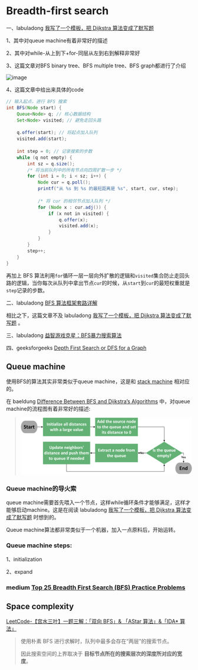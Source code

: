 # Breadth-first search

一、labuladong [我写了一个模板，把 Dijkstra 算法变成了默写题](https://mp.weixin.qq.com/s?__biz=MzAxODQxMDM0Mw==&mid=2247492167&idx=1&sn=bc96c8f97252afdb3973c7d760edb9c0&scene=21#wechat_redirect) 

1、其中对queue machine有着非常好的描述

2、其中对while-从上到下+for-同层从左到右到解释非常好

3、这篇文章对BFS binary tree、BFS multiple tree、BFS graph都进行了介绍

![image](https://mmbiz.qpic.cn/sz_mmbiz_jpg/gibkIz0MVqdGiaE70bfibhZwtP90zPlWicsgQMNtxF34YCQsbbOHcuXprVr3WN4NojM8d43crlggwmMFksq6C4ibvfg/640?wx_fmt=jpeg&wxfrom=5&wx_lazy=1&wx_co=1)



4、这篇文章中给出来具体的code

```java
// 输入起点，进行 BFS 搜索
int BFS(Node start) {
    Queue<Node> q; // 核心数据结构
    Set<Node> visited; // 避免走回头路

    q.offer(start); // 将起点加入队列
    visited.add(start);

    int step = 0; // 记录搜索的步数
    while (q not empty) {
        int sz = q.size();
        /* 将当前队列中的所有节点向四周扩散一步 */
        for (int i = 0; i < sz; i++) {
            Node cur = q.poll();
            printf("从 %s 到 %s 的最短距离是 %s", start, cur, step);

            /* 将 cur 的相邻节点加入队列 */
            for (Node x : cur.adj()) {
                if (x not in visited) {
                    q.offer(x);
                    visited.add(x);
                }
            }
        }
        step++;
    }
}
```

再加上 BFS 算法利用`for`循环一层一层向外扩散的逻辑和`visited`集合防止走回头路的逻辑，当你每次从队列中拿出节点`cur`的时候，从`start`到`cur`的最短权重就是`step`记录的步数。



二、labuladong [BFS 算法框架套路详解](https://mp.weixin.qq.com/s/WH_XGm1-w5882PnenymZ7g) 

相比之下，这篇文章不及 labuladong [我写了一个模板，把 Dijkstra 算法变成了默写题](https://mp.weixin.qq.com/s?__biz=MzAxODQxMDM0Mw==&mid=2247492167&idx=1&sn=bc96c8f97252afdb3973c7d760edb9c0&scene=21#wechat_redirect) 。

三、labuladong [益智游戏克星：BFS暴力搜索算法](https://mp.weixin.qq.com/s/Xn-oW7QRu8spYzL3B6zLxw)

四、geeksforgeeks [Depth First Search or DFS for a Graph](https://www.geeksforgeeks.org/depth-first-search-or-dfs-for-a-graph/)





## Queue machine

使用BFS的算法其实非常类似于queue machine，这是和 [stack machine](https://en.wikipedia.org/wiki/Stack_machine) 相对应的。

在 baeldung [Difference Between BFS and Dijkstra’s Algorithms](https://www.baeldung.com/cs/graph-algorithms-bfs-dijkstra) 中，对queue machine的流程图有着非常好的描述:



> ![img](./SSSP-Algorithm-1024x339.png)



### Queue machine的导火索

queue machine需要首先喂入一个节点，这样while循环条件才能够满足，这样才能够启动machine。这是在阅读 labuladong [我写了一个模板，把 Dijkstra 算法变成了默写题](https://mp.weixin.qq.com/s?__biz=MzAxODQxMDM0Mw==&mid=2247492167&idx=1&sn=bc96c8f97252afdb3973c7d760edb9c0&scene=21#wechat_redirect) 时想到的。

Queue machine算法都非常类似于一个机器，加入一点原料后，开始运转。

### Queue machine steps:

1、initialization

2、expand





### medium [Top 25 Breadth First Search (BFS) Practice Problems](https://medium.com/techie-delight/top-20-breadth-first-search-bfs-practice-problems-ac2812283ab1)



## Space complexity

[LeetCode-【宫水三叶】一题三解：「双向 BFS」& 「AStar 算法」&「IDA* 算法」](https://leetcode.cn/problems/open-the-lock/solution/gong-shui-san-xie-yi-ti-shuang-jie-shuan-wyr9/)

> 使用朴素 BFS 进行求解时，队列中最多会存在“两层”的搜索节点。
>
> 因此搜索空间的上界取决于 **目标节点所在的搜索层次的深度所对应的宽度**。

